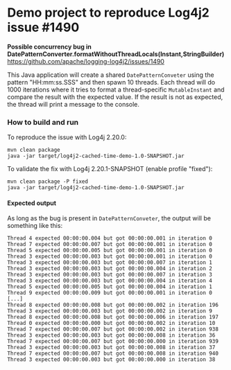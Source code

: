 # Demo project to reproduce Log4j2 issue #1490

**Possible concurrency bug in DatePatternConverter.formatWithoutThreadLocals(Instant,StringBuilder)**
https://github.com/apache/logging-log4j2/issues/1490

This Java application will create a shared `DatePatternConveter` using the pattern "HH:mm:ss.SSS" and then spawn 10 threads.
Each thread will do 1000 iterations where it tries to format a thread-specific `MutableInstant` and compare the result with the expected value.
If the result is not as expected, the thread will print a message to the console.

### How to build and run

To reproduce the issue with Log4j 2.20.0:
```shell
mvn clean package
java -jar target/log4j2-cached-time-demo-1.0-SNAPSHOT.jar
```

To validate the fix with Log4j 2.20.1-SNAPSHOT (enable profile "fixed"):
```shell
mvn clean package -P fixed
java -jar target/log4j2-cached-time-demo-1.0-SNAPSHOT.jar
```

#### Expected output

As long as the bug is present in `DatePatternConveter`, the output will be something like this:

```plain
Thread 4 expected 00:00:00.004 but got 00:00:00.001 in iteration 0
Thread 7 expected 00:00:00.007 but got 00:00:00.001 in iteration 0
Thread 5 expected 00:00:00.005 but got 00:00:00.001 in iteration 0
Thread 3 expected 00:00:00.003 but got 00:00:00.001 in iteration 0
Thread 3 expected 00:00:00.003 but got 00:00:00.007 in iteration 1
Thread 3 expected 00:00:00.003 but got 00:00:00.004 in iteration 2
Thread 3 expected 00:00:00.003 but got 00:00:00.007 in iteration 3
Thread 3 expected 00:00:00.003 but got 00:00:00.004 in iteration 4
Thread 5 expected 00:00:00.005 but got 00:00:00.004 in iteration 1
Thread 9 expected 00:00:00.009 but got 00:00:00.001 in iteration 0
[...]
Thread 8 expected 00:00:00.008 but got 00:00:00.002 in iteration 196
Thread 3 expected 00:00:00.003 but got 00:00:00.002 in iteration 9
Thread 8 expected 00:00:00.008 but got 00:00:00.006 in iteration 197
Thread 0 expected 00:00:00.000 but got 00:00:00.002 in iteration 10
Thread 7 expected 00:00:00.007 but got 00:00:00.002 in iteration 938
Thread 3 expected 00:00:00.003 but got 00:00:00.008 in iteration 36
Thread 7 expected 00:00:00.007 but got 00:00:00.000 in iteration 939
Thread 3 expected 00:00:00.003 but got 00:00:00.008 in iteration 37
Thread 7 expected 00:00:00.007 but got 00:00:00.008 in iteration 940
Thread 3 expected 00:00:00.003 but got 00:00:00.000 in iteration 38
```

